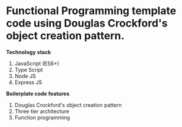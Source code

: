 <div align="left">
    <h1>Functional Programming template code using Douglas Crockford's object creation pattern.</h1>
</div>

**Technology stack**
1. JavaScript (ES6+)
2. Type Script
3. Node JS
4. Express JS

**Boilerplate code features**
1. Douglas Crockford's object creation pattern
2. Three tier architecture
3. Function programming
